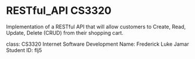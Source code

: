 # RESTful_API CS3320
Implementation of a RESTful API that will allow customers to Create, Read, Update, Delete (CRUD) from their shopping cart.

class: CS3320 Internet Software Development
Name: Frederick Luke Jamar
Student ID: flj5
